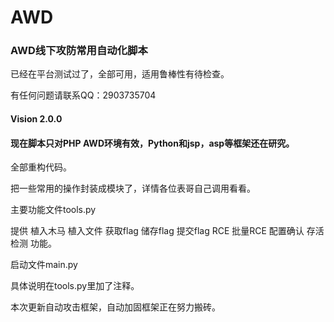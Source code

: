 # AWD
### AWD线下攻防常用自动化脚本

已经在平台测试过了，全部可用，适用鲁棒性有待检查。

有任何问题请联系QQ：2903735704

#### Vision 2.0.0

#### 现在脚本只对PHP AWD环境有效，Python和jsp，asp等框架还在研究。

全部重构代码。

把一些常用的操作封装成模块了，详情各位表哥自己调用看看。

主要功能文件tools.py

提供 植入木马 植入文件 获取flag 储存flag 提交flag RCE 批量RCE 配置确认 存活检测 功能。

启动文件main.py

具体说明在tools.py里加了注释。

本次更新自动攻击框架，自动加固框架正在努力搬砖。

